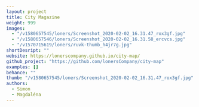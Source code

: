 ```yaml
---
layout: project
title: City Magazine
weight: 999
images:
  - "/v1580657545/loners/Screenshot_2020-02-02_16.31.47_rox3gf.jpg"
  - "/v1580657546/loners/Screenshot_2020-02-02_16.31.58_ercvcs.jpg"
  - "/v1570715619/loners/ruvk-thumb_h4jr7g.jpg"
shortDesript: ""
website: https://lonerscompany.github.io/city-map/
github_project: "https://github.com/lonersCompany/city-map"
examples: []
behance: ""
thumb: "/v1580657545/loners/Screenshot_2020-02-02_16.31.47_rox3gf.jpg"
authors:
  - Simon
  - Magdaléna
---
```

